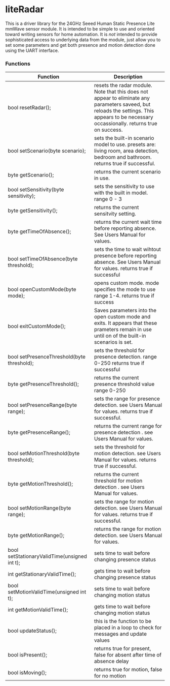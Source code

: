 # liteRadar

This is a driver library for the 24GHz Seeed Human Static Presence Lite mmWave sensor module. It is intended to be simple to use and oriented toward writing sensors for home automation. It is <em>not</em> intended to provide sophisticated access to underlying data from the module, just allow you to set some parameters and get both presence and motion detection done using the UART interface.

### Functions


| **Function** | **Description** |
| ------------------------ | -------------|
| bool resetRadar(); | resets the radar module. Note that this does not appear to eliminate any parameters saveed, but reloads the settings. This appears to be necessary occassionally. returns true on success. |
| bool setScenario(byte scenario); | sets the built-in scenario model to use. presets are: living room, area detection, bedroom and bathroom. returns true if successful. |
| byte getScenario(); | returns the current scenario in use. |
| bool setSensitivity(byte sensitivity); | sets the sensitivity to use with the built in model. range 0 - 3 |
| byte getSensitivity(); | returns the current sensitvity setting. |
| byte getTimeOfAbsence(); | returns the current wait time before reporting absence. See Users Manual for values. |
| bool setTimeOfAbsence(byte threshold); | sets the time to wait wihtout presence before reporting absence. See Users Manual for values. returns true if successful |
| bool openCustomMode(byte mode); | opens custom mode. mode specifies the mode to use range 1-4. returns true if success |
| bool exitCustomMode(); | Saves parameters into the open custom mode and exits. It appears that these prameters remain in use until on of the built-in scenarios is set. |
| bool setPresenceThreshold(byte threshold); | sets the threshold for presence detection. range 0-250 returns true if successful |
| byte getPresenceThreshold(); | returns the current presence threshold value range 0-250  |
| bool setPresenceRange(byte range); | sets the range for presence detection. see Users Manual for values. returns true if successful. |
| byte getPresenceRange(); | returns the current range for presence detection . see Users Manual for values. |
| bool setMotionThreshold(byte threshold); | sets the threshold for motion detection. see Users Manual for values. returns true if successful. |
| byte getMotionThreshold(); | returns the current threshold for motion detection . see Users Manual for values. |
| bool setMotionRange(byte range); | sets the range for motion detection. see Users Manual for values. returns true if successful. |
| byte getMotionRange(); | returns the range for motion detection. see Users Manual for values. |
|bool setStationaryValidTime(unsigned int t); | sets time to wait before changing presence status |
|int getStationaryValidTime(); | gets time to wait before changing presence status |
|bool setMotionValidTime(unsigned int t); | sets time to wait before changing motion status |
|int getMotionValidTime(); | gets time to wait before changing motion status |
| bool updateStatus(); | this is the function to be placed in a loop to check for messages and update values |
| bool isPresent(); | returns true for present, false for absent after time of absence delay |
| bool isMoving(); | returns true for motion, false for no motion |

